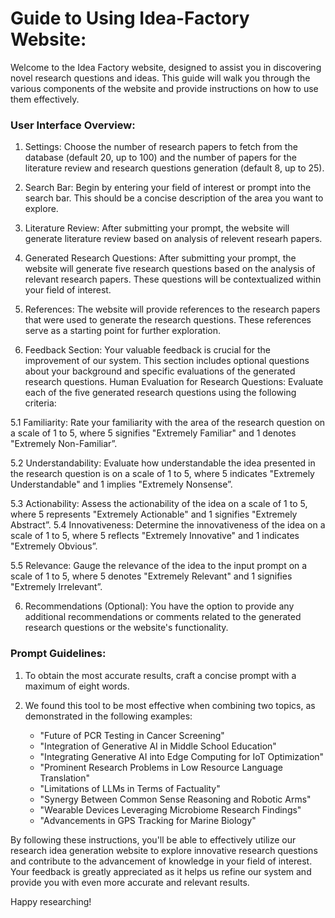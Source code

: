 # Guide to Using Idea-Factory Website: 

Welcome to the Idea Factory website, designed to assist you in discovering novel research questions and ideas. This guide will walk you through the various components of the website and provide instructions on how to use them effectively.

### User Interface Overview:

1. Settings: Choose the number of research papers to fetch from the database (default 20, up to 100) and the number of papers for the literature review and research questions generation (default 8, up to 25).
   
   
2. Search Bar: Begin by entering your field of interest or prompt into the search bar. This should be a concise description of the area you want to explore.
   
3. Literature Review: After submitting your prompt, the website will generate literature review based on analysis of relevent researh papers.
   
3. Generated Research Questions: After submitting your prompt, the website will generate five research questions based on the analysis of relevant research papers. These questions will be contextualized within your field of interest.

4. References: The website will provide references to the research papers that were used to generate the research questions. These references serve as a starting point for further exploration.

5. Feedback Section: Your valuable feedback is crucial for the improvement of our system. This section includes optional questions about your background and specific evaluations of the generated research questions. Human Evaluation for Research Questions: Evaluate each of the five generated research questions using the following criteria:

5.1 Familiarity:  Rate your familiarity with the area of the research question on a scale of 1 to 5, where 5 signifies "Extremely Familiar" and 1 denotes "Extremely Non-Familiar”.

5.2 Understandability: Evaluate how understandable the idea presented in the research question is on a scale of 1 to 5, where 5 indicates "Extremely Understandable" and 1 implies "Extremely Nonsense”.

5.3 Actionability: Assess the actionability of the idea on a scale of 1 to 5, where 5 represents "Extremely Actionable" and 1 signifies "Extremely Abstract”.
5.4 Innovativeness: Determine the innovativeness of the idea on a scale of 1 to 5, where 5 reflects "Extremely Innovative" and 1 indicates "Extremely Obvious”.

5.5  Relevance: Gauge the relevance of the idea to the input prompt on a scale of 1 to 5, where 5 denotes "Extremely Relevant" and 1 signifies "Extremely Irrelevant”.

6. Recommendations (Optional): You have the option to provide any additional recommendations or comments related to the generated research questions or the website's functionality.

### Prompt Guidelines:

1. To obtain the most accurate results, craft a concise prompt with a maximum of eight words.

2. We found this tool to be most effective when combining two topics, as demonstrated in the following examples:

   - "Future of PCR Testing in Cancer Screening"
   - "Integration of Generative AI in Middle School Education"
   - "Integrating Generative AI into Edge Computing for IoT Optimization"
   - "Prominent Research Problems in Low Resource Language Translation"
   - "Limitations of LLMs in Terms of Factuality"
   - "Synergy Between Common Sense Reasoning and Robotic Arms"
   - "Wearable Devices Leveraging Microbiome Research Findings"
   - "Advancements in GPS Tracking for Marine Biology"

By following these instructions, you'll be able to effectively utilize our research idea generation website to explore innovative research questions and contribute to the advancement of knowledge in your field of interest. Your feedback is greatly appreciated as it helps us refine our system and provide you with even more accurate and relevant results. 

Happy researching!

